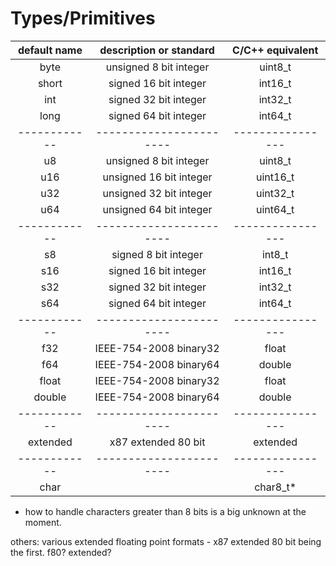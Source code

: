 
# Types/Primitives

| default name | description or standard | C/C++ equivalent | 
| :----------: | :---------------------: | :--------------: |	
| byte         | unsigned 8 bit integer  | uint8_t 	    |
| short        | signed 16 bit integer   | int16_t          |
| int          | signed 32 bit integer   | int32_t          |
| long         | signed 64 bit integer   | int64_t          |
| ------------ | ----------------------- | ---------------- |
| u8           | unsigned 8 bit integer  | uint8_t          |
| u16          | unsigned 16 bit integer | uint16_t         |
| u32          | unsigned 32 bit integer | uint32_t         |
| u64          | unsigned 64 bit integer | uint64_t         |
| ------------ | ----------------------- | ---------------- |
| s8           | signed 8 bit integer    | int8_t           |
| s16          | signed 16 bit integer   | int16_t          |
| s32          | signed 32 bit integer   | int32_t          |
| s64          | signed 64 bit integer   | int64_t          |
| ------------ | ----------------------- | ---------------- |
| f32          | IEEE-754-2008 binary32  | float            |
| f64          | IEEE-754-2008 binary64  | double           |
| float        | IEEE-754-2008 binary32  | float            |
| double       | IEEE-754-2008 binary64  | double           |
| ------------ | ----------------------- | ---------------- |
| extended     | x87 extended 80 bit     | extended         |
| ------------ | ----------------------- | ---------------- |
| char 	       |                         | char8_t*         |

* how to handle characters greater than 8 bits is a big unknown at the moment.


others:
various extended floating point formats - x87 extended 80 bit being the first.
f80?
extended?

